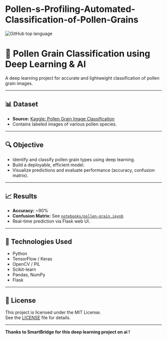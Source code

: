 # Pollen-s-Profiling-Automated-Classification-of-Pollen-Grains
![GitHub top language](https://img.shields.io/github/languages/top/showrirajuch/pollen_grain_project)

# 🌾 Pollen Grain Classification using Deep Learning & AI

A deep learning project for accurate and lightweight classification of pollen grain images.

---

## 📊 Dataset

- **Source:** [Kaggle: Pollen Grain Image Classification](https://www.kaggle.com/datasets/andrewmvd/pollen-grain-image-classification)
- Contains labeled images of various pollen species.

---

## 🔍 Objective

- Identify and classify pollen grain types using deep learning.
- Build a deployable, efficient model.
- Visualize predictions and evaluate performance (accuracy, confusion matrix).

---

## 📈 Results

- **Accuracy:** ~90%
- **Confusion Matrix:** See [`notebooks/pollen-grain.ipynb`](notebooks/pollen-grain.ipynb)
- Real-time prediction via Flask web UI.

---

## 🧪 Technologies Used

- Python
- TensorFlow / Keras
- OpenCV / PIL
- Scikit-learn
- Pandas, NumPy
- Flask

---

## 📜 License

This project is licensed under the MIT License.  
See the [LICENSE](LICENSE) file for details.

---

**Thanks to SmartBridge for this deep learning project on ai !**


